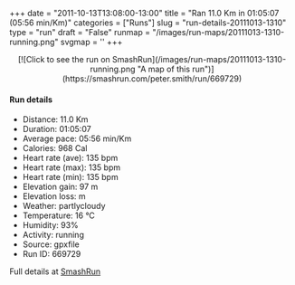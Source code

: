 +++
date = "2011-10-13T13:08:00-13:00"
title = "Ran 11.0 Km in 01:05:07 (05:56 min/Km)"
categories = ["Runs"]
slug = "run-details-20111013-1310"
type = "run"
draft = "False"
runmap = "/images/run-maps/20111013-1310-running.png"
svgmap = '<polyline points="0 59, 1 60, 5 57, 6 55, 12 50, 14 50, 15 50, 17 51, 19 51, 27 46, 31 45, 38 46, 41 46, 45 47, 48 49, 55 55, 60 56, 66 57, 70 56, 78 54, 82 52, 92 54, 96 52, 100 49, 98 45, 97 41, 97 44, 100 49, 95 53, 93 54, 81 52, 69 56, 61 57, 52 53, 46 48, 44 48, 41 45, 27 45, 25 48, 22 50, 21 50, 19 49, 17 48, 15 49, 10 51, 5 57, 2 59">'
+++



<!--more-->

<center>
[![Click to see the run on SmashRun](/images/run-maps/20111013-1310-running.png "A map of this run")](https://smashrun.com/peter.smith/run/669729)
</center>

#### Run details

* Distance: 11.0 Km
* Duration: 01:05:07
* Average pace: 05:56 min/Km
* Calories: 968 Cal
* Heart rate (ave): 135 bpm
* Heart rate (max): 135 bpm
* Heart rate (min): 135 bpm
* Elevation gain: 97 m
* Elevation loss:  m
* Weather: partlycloudy
* Temperature: 16 &deg;C
* Humidity: 93%
* Activity: running
* Source: gpxfile
* Run ID: 669729

Full details at [SmashRun](https://smashrun.com/peter.smith/run/669729)